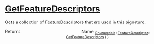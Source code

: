 # [GetFeatureDescriptors](./Signature-100663441.md)

Gets a collection of [FeatureDescriptor](https://github.com/hargitomi97/sigstat/blob/master/docs/md/SigStat/Common/FeatureDescriptor.md)s that are used in this signature.

Returns<img width=200/>Name
<sub>[IEnumerable](https://docs.microsoft.com/en-us/dotnet/api/System.Collections.Generic.IEnumerable-1)\<[FeatureDescriptor](./../FeatureDescriptor.md)></sub><img width=200/><sub>[GetFeatureDescriptors](./Signature-100663441.md) (  )</sub><br>


